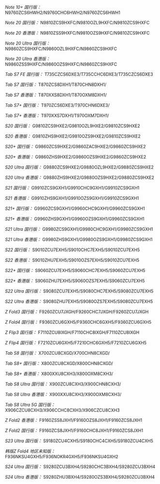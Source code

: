 *Note 10+ 国行版：*
N9760ZCS6HWH2/N9760CHC6HWH2/N9760ZCS6HWH1

*Note 20 国行版：*
N9810ZCS9HXFC/N9810OZL9HXFC/N9810ZCS9HXFC

*Note 20 香港版：*
N9810ZSS9HXFC/N9810OZS9HXFC/N9810ZCS9HXFC

*Note 20 Ultra 国行版：*
N9860ZCS9HXFC/N9860OZL9HXFC/N9860ZCS9HXFC

*Note 20 Ultra 香港版：*
N9860ZSS9HXFC/N9860OZS9HXFC/N9860ZCS9HXFC

*Tab S7 FE 国行版：*
T735CZCS6DXE3/T735CCHC6DXE3/T735CZCS6DXE3

*Tab S7 国行版：*
T870ZCS8DXH1/T870CHN8DXH1/

*Tab S7 香港版：*
T870XXS8DXH1/T870OXM8DXH1/

*Tab S7+ 国行版：*
T970ZCS6DXE3/T970CHN6DXE3/

*Tab S7+ 香港版：*
T970XXS7DXH1/T970OXM7DXH1/

*S20 国行版：*
G9810ZCS9HXE2/G9810OZL9HXE2/G9810ZCS9HXE2

*S20 香港版：*
G9810ZHS9HXE2/G9810OZS9HXE2/G9810ZCS9HXE2

*S20+ 国行版：*
G9860ZCS9HXE2/G9860ZAC9HXE2/G9860ZCS9HXE2

*S20+ 香港版：*
G9860ZHS9HXE2/G9860OZS9HXE2/G9860ZCS9HXE2

*S20 Ultra 国行版：*
G9880ZCS9HXE2/G9880OZL9HXE2/G9880ZCS9HXE2

*S20 Ultra 香港版：*
G9880ZHS9HXE2/G9880OZS9HXE2/G9880ZCS9HXE2

*S21 国行版：*
G9910ZCS9GXH1/G9910CHC9GXH1/G9910ZCS9GXH1

*S21 香港版：*
G9910ZHS9GXH1/G9910OZS9GXH1/G9910ZCS9GXH1

*S21+ 国行版：*
G9960ZCS9GXH1/G9960CHC9GXH1/G9960ZCS9GXH1

*S21+ 香港版：*
G9960ZHS9GXH1/G9960OZS9GXH1/G9960ZCS9GXH1

*S21 Ultra 国行版：*
G9980ZCS9GXH1/G9980CHC9GXH1/G9980ZCS9GXH1

*S21 Ultra 香港版：*
G9980ZHS9GXH1/G9980OZS9GXH1/G9980ZCS9GXH1

*S22 国行版：*
S9010ZCU7EXH5/S9010CHC7EXH5/S9010ZCU7EXH5

*S22 香港版：*
S9010ZHU7EXH5/S9010OZS7EXH5/S9010ZCU7EXH5

*S22+ 国行版：*
S9060ZCU7EXH5/S9060CHC7EXH5/S9060ZCU7EXH5

*S22+ 香港版：*
S9060ZHU7EXH5/S9060OZS7EXH5/S9060ZCU7EXH5

*S22 Ultra 国行版：*
S9080ZCU7EXH5/S9080CHC7EXH5/S9080ZCU7EXH5

*S22 Ultra 香港版：*
S9080ZHU7EXH5/S9080OZS7EXH5/S9080ZCU7EXH5

*Z Fold3 国行版：*
F9260ZCU7JXGH/F9260CHC7JXGH/F9260ZCU7JXGH

*Z Fold4 国行版：*
F9360ZCU6GXH5/F9360CHC6GXH5/F9360ZCU6GXH5

*Z Flip3 国行版：*
F7110ZCU8IXGH/F7110CHC8IXGH/F7110ZCU8IXGH

*Z Flip4 国行版：*
F7210ZCU6GXH5/F7210CHC6GXH5/F7210ZCU6GXH5

*Tab S8 国行版：*
X700ZCU8CXGD/X700CHN8CXGD/

*Tab S8+ 国行版：*
X800ZCU8CXGD/X800CHN8CXGD/

*Tab S8+ 香港版：*
X800XXU8CXH3/X800OXM8CXH3/

*Tab S8 Ultra 国行版：*
X900ZCU8CXH3/X900CHN8CXH3/

*Tab S8 Ultra 香港版：*
X900XXU8CXH3/X900OXM8CXH3/

*Tab S8 Ultra 5G 国行版：*
X906CZCU8CXH3/X906CCHC8CXH3/X906CZCU8CXH3

*Z Fold2 香港版：*
F9160ZSS8JXH1/F9160OZS8JXH1/F9160ZCS8JXH1

*Z Fold2 国行版：*
F9160ZCS8JXH1/F9160CHC8JXH1/F9160ZCS8JXH1

*S23 Ultra 国行版：*
S9180ZCU4CXH5/S9180CHC4CXH5/S9180ZCU4CXH5

*韩版Z Fold4 地区未知版：*
F936NKSU4GXH5/F936NOKR4GXH5/F936NKSU4GXH2

*S24 Ultra 国行版：*
S9280ZCU3BXH4/S9280CHC3BXH4/S9280ZCU3BXH4

*S24 Ultra 香港版：*
S9280ZHU3BXH4/S9280OZS3BXH4/S9280ZCU3BXH4

